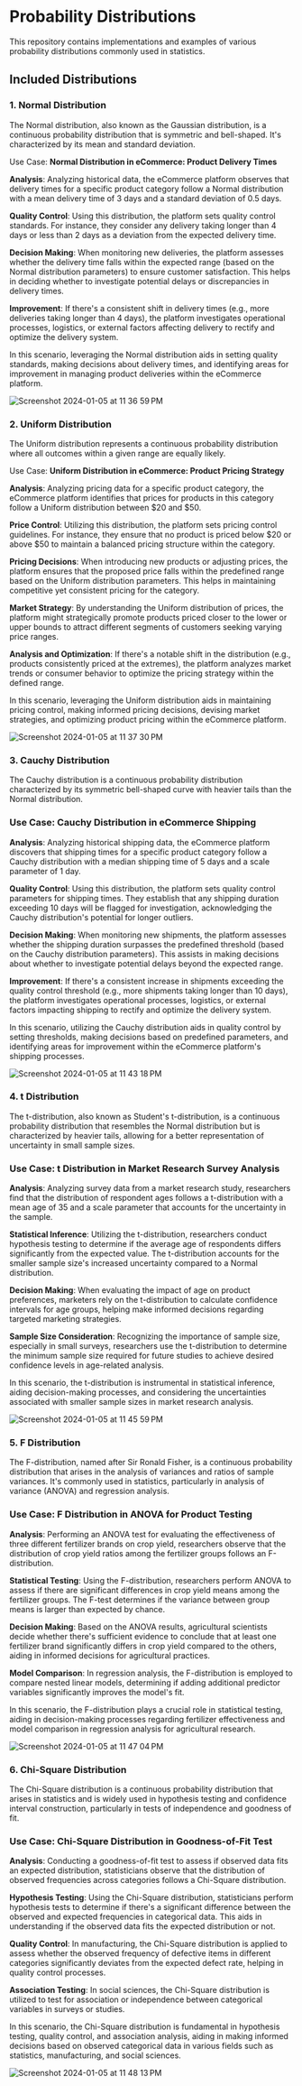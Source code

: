 # Probability Distributions

This repository contains implementations and examples of various probability distributions commonly used in statistics.

## Included Distributions

### 1. Normal Distribution
The Normal distribution, also known as the Gaussian distribution, is a continuous probability distribution that is symmetric and bell-shaped. It's characterized by its mean and standard deviation.

Use Case: **Normal Distribution in eCommerce: Product Delivery Times**

**Analysis**: Analyzing historical data, the eCommerce platform observes that delivery times for a specific product category follow a Normal distribution with a mean delivery time of 3 days and a standard deviation of 0.5 days.

**Quality Control**: Using this distribution, the platform sets quality control standards. For instance, they consider any delivery taking longer than 4 days or less than 2 days as a deviation from the expected delivery time.

**Decision Making**: When monitoring new deliveries, the platform assesses whether the delivery time falls within the expected range (based on the Normal distribution parameters) to ensure customer satisfaction. This helps in deciding whether to investigate potential delays or discrepancies in delivery times.

**Improvement**: If there's a consistent shift in delivery times (e.g., more deliveries taking longer than 4 days), the platform investigates operational processes, logistics, or external factors affecting delivery to rectify and optimize the delivery system.

In this scenario, leveraging the Normal distribution aids in setting quality standards, making decisions about delivery times, and identifying areas for improvement in managing product deliveries within the eCommerce platform.

![Screenshot 2024-01-05 at 11 36 59 PM](https://github.com/manojbusam/Statistics/assets/44409170/d02ef9af-53ae-46c6-88a9-a30031e505aa)

### 2. Uniform Distribution
The Uniform distribution represents a continuous probability distribution where all outcomes within a given range are equally likely.

Use Case: **Uniform Distribution in eCommerce: Product Pricing Strategy**

**Analysis**: Analyzing pricing data for a specific product category, the eCommerce platform identifies that prices for products in this category follow a Uniform distribution between $20 and $50.

**Price Control**: Utilizing this distribution, the platform sets pricing control guidelines. For instance, they ensure that no product is priced below $20 or above $50 to maintain a balanced pricing structure within the category.

**Pricing Decisions**: When introducing new products or adjusting prices, the platform ensures that the proposed price falls within the predefined range based on the Uniform distribution parameters. This helps in maintaining competitive yet consistent pricing for the category.

**Market Strategy**: By understanding the Uniform distribution of prices, the platform might strategically promote products priced closer to the lower or upper bounds to attract different segments of customers seeking varying price ranges.

**Analysis and Optimization**: If there's a notable shift in the distribution (e.g., products consistently priced at the extremes), the platform analyzes market trends or consumer behavior to optimize the pricing strategy within the defined range.

In this scenario, leveraging the Uniform distribution aids in maintaining pricing control, making informed pricing decisions, devising market strategies, and optimizing product pricing within the eCommerce platform.

![Screenshot 2024-01-05 at 11 37 30 PM](https://github.com/manojbusam/Statistics/assets/44409170/04525069-1e8f-48a5-9039-814350b3c810)

### 3. Cauchy Distribution
The Cauchy distribution is a continuous probability distribution characterized by its symmetric bell-shaped curve with heavier tails than the Normal distribution.

### Use Case: Cauchy Distribution in eCommerce Shipping

**Analysis**: Analyzing historical shipping data, the eCommerce platform discovers that shipping times for a specific product category follow a Cauchy distribution with a median shipping time of 5 days and a scale parameter of 1 day.

**Quality Control**: Using this distribution, the platform sets quality control parameters for shipping times. They establish that any shipping duration exceeding 10 days will be flagged for investigation, acknowledging the Cauchy distribution's potential for longer outliers.

**Decision Making**: When monitoring new shipments, the platform assesses whether the shipping duration surpasses the predefined threshold (based on the Cauchy distribution parameters). This assists in making decisions about whether to investigate potential delays beyond the expected range.

**Improvement**: If there's a consistent increase in shipments exceeding the quality control threshold (e.g., more shipments taking longer than 10 days), the platform investigates operational processes, logistics, or external factors impacting shipping to rectify and optimize the delivery system.

In this scenario, utilizing the Cauchy distribution aids in quality control by setting thresholds, making decisions based on predefined parameters, and identifying areas for improvement within the eCommerce platform's shipping processes.

![Screenshot 2024-01-05 at 11 43 18 PM](https://github.com/manojbusam/Statistics/assets/44409170/aaf6416d-c96a-4bf8-b203-7202569f468e)

### 4. t Distribution
The t-distribution, also known as Student's t-distribution, is a continuous probability distribution that resembles the Normal distribution but is characterized by heavier tails, allowing for a better representation of uncertainty in small sample sizes.

### Use Case: t Distribution in Market Research Survey Analysis

**Analysis**: Analyzing survey data from a market research study, researchers find that the distribution of respondent ages follows a t-distribution with a mean age of 35 and a scale parameter that accounts for the uncertainty in the sample.

**Statistical Inference**: Utilizing the t-distribution, researchers conduct hypothesis testing to determine if the average age of respondents differs significantly from the expected value. The t-distribution accounts for the smaller sample size's increased uncertainty compared to a Normal distribution.

**Decision Making**: When evaluating the impact of age on product preferences, marketers rely on the t-distribution to calculate confidence intervals for age groups, helping make informed decisions regarding targeted marketing strategies.

**Sample Size Consideration**: Recognizing the importance of sample size, especially in small surveys, researchers use the t-distribution to determine the minimum sample size required for future studies to achieve desired confidence levels in age-related analysis.

In this scenario, the t-distribution is instrumental in statistical inference, aiding decision-making processes, and considering the uncertainties associated with smaller sample sizes in market research analysis.

![Screenshot 2024-01-05 at 11 45 59 PM](https://github.com/manojbusam/Statistics/assets/44409170/a4d327ed-f456-4ebe-a860-7f7eda9519d3)

### 5. F Distribution
The F-distribution, named after Sir Ronald Fisher, is a continuous probability distribution that arises in the analysis of variances and ratios of sample variances. It's commonly used in statistics, particularly in analysis of variance (ANOVA) and regression analysis.

### Use Case: F Distribution in ANOVA for Product Testing

**Analysis**: Performing an ANOVA test for evaluating the effectiveness of three different fertilizer brands on crop yield, researchers observe that the distribution of crop yield ratios among the fertilizer groups follows an F-distribution.

**Statistical Testing**: Using the F-distribution, researchers perform ANOVA to assess if there are significant differences in crop yield means among the fertilizer groups. The F-test determines if the variance between group means is larger than expected by chance.

**Decision Making**: Based on the ANOVA results, agricultural scientists decide whether there's sufficient evidence to conclude that at least one fertilizer brand significantly differs in crop yield compared to the others, aiding in informed decisions for agricultural practices.

**Model Comparison**: In regression analysis, the F-distribution is employed to compare nested linear models, determining if adding additional predictor variables significantly improves the model's fit.

In this scenario, the F-distribution plays a crucial role in statistical testing, aiding in decision-making processes regarding fertilizer effectiveness and model comparison in regression analysis for agricultural research.

![Screenshot 2024-01-05 at 11 47 04 PM](https://github.com/manojbusam/Statistics/assets/44409170/e0eb5159-1969-40ba-97dd-e166d6b59579)


### 6. Chi-Square Distribution
The Chi-Square distribution is a continuous probability distribution that arises in statistics and is widely used in hypothesis testing and confidence interval construction, particularly in tests of independence and goodness of fit.

### Use Case: Chi-Square Distribution in Goodness-of-Fit Test

**Analysis**: Conducting a goodness-of-fit test to assess if observed data fits an expected distribution, statisticians observe that the distribution of observed frequencies across categories follows a Chi-Square distribution.

**Hypothesis Testing**: Using the Chi-Square distribution, statisticians perform hypothesis tests to determine if there's a significant difference between the observed and expected frequencies in categorical data. This aids in understanding if the observed data fits the expected distribution or not.

**Quality Control**: In manufacturing, the Chi-Square distribution is applied to assess whether the observed frequency of defective items in different categories significantly deviates from the expected defect rate, helping in quality control processes.

**Association Testing**: In social sciences, the Chi-Square distribution is utilized to test for association or independence between categorical variables in surveys or studies.

In this scenario, the Chi-Square distribution is fundamental in hypothesis testing, quality control, and association analysis, aiding in making informed decisions based on observed categorical data in various fields such as statistics, manufacturing, and social sciences.


![Screenshot 2024-01-05 at 11 48 13 PM](https://github.com/manojbusam/Statistics/assets/44409170/169d28a6-88c8-4cf5-bbb8-ab8d09e550d8)
